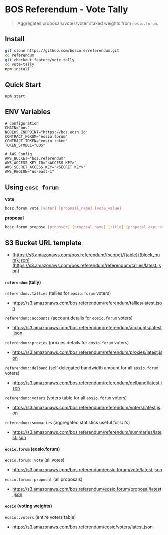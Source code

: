 # BOS Referendum - Vote Tally

> Aggregates proposals/votes/voter staked weights from `eosio.forum`.

## Install

```bash
git clone https://github.com/boscore/referendum.git
cd referendum
git checkout feature/vote-tally
cd vote-tally
npm install
```

## Quick Start

```bash
npm start
```

## ENV Variables

```env
# Configuration
CHAIN="bos"
NODEOS_ENDPOINT="https://bos.eosn.io"
CONTRACT_FORUM="eosio.forum"
CONTRACT_TOKEN="eosio.token"
TOKEN_SYMBOL="BOS"

# AWS Config
AWS_BUCKET="bos.referendum"
AWS_ACCESS_KEY_ID="<ACCESS KEY>"
AWS_SECRET_ACCESS_KEY="<SECRET KEY>"
AWS_REGION="us-east-1"
```

## Using `eosc forum`

**vote**

```bash
bosc forum vote [voter] [proposal_name] [vote_value]
```

**proposal**

```bash
bosc forum propose [proposer] [proposal_name] [title] [proposal_expiration_date]
```

## S3 Bucket URL template

- [https://s3.amazonaws.com/bos.referendum/{scope}/{table}/{block_num}.json](https://s3.amazonaws.com/bos.referendum/referendum/tallies/latest.json)

#### `referendum` (tally)

`referendum::tallies` (tallies for `eosio.forum` voters)

- https://s3.amazonaws.com/bos.referendum/referendum/tallies/latest.json

`referendum::accounts` (account details for `eosio.forum` voters)

- https://s3.amazonaws.com/bos.referendum/referendum/accounts/latest.json

`referendum::proxies` (proxies details for `eosio.forum` voters)

- https://s3.amazonaws.com/bos.referendum/referendum/proxies/latest.json

`referendum::delband` (self delegated bandwidth amount for all `eosio.forum` voters)

- https://s3.amazonaws.com/bos.referendum/referendum/delband/latest.json

`referendum::voters` (voters table for all `eosio.forum` voters)

- https://s3.amazonaws.com/bos.referendum/referendum/voters/latest.json

`referendum::summaries` (aggregated statistics useful for UI's)

- https://s3.amazonaws.com/bos.referendum/referendum/summaries/latest.json

#### `eosio.forum` (eosio.forum)

`eosio.forum::vote` (all votes)

- https://s3.amazonaws.com/bos.referendum/eosio.forum/vote/latest.json

`eosio.forum::proposal` (all proposals)

- https://s3.amazonaws.com/bos.referendum/eosio.forum/proposal/latest.json

#### `eosio` (voting weights)

`eosio::voters` (entire voters table)

- https://s3.amazonaws.com/bos.referendum/eosio/voters/latest.json
